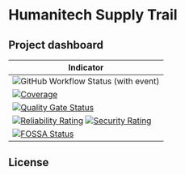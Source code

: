 # Humanitech Supply Trail

## Project dashboard
| Indicator  |
| ---------- | 
| ![GitHub Workflow Status (with event)](https://img.shields.io/github/actions/workflow/status/humanitech-net/supply-trail/build-test-main.yml?label=build%20and%20test) | 
| [![Coverage](https://sonarcloud.io/api/project_badges/measure?project=humanitech-net_supply-trail&metric=coverage)](https://sonarcloud.io/summary/new_code?id=humanitech-net_supply-trail) |
| [![Quality Gate Status](https://sonarcloud.io/api/project_badges/measure?project=humanitech-net_supply-trail&metric=alert_status)](https://sonarcloud.io/summary/new_code?id=humanitech-net_supply-trail) | 
| [![Reliability Rating](https://sonarcloud.io/api/project_badges/measure?project=humanitech-net_supply-trail&metric=reliability_rating)](https://sonarcloud.io/summary/new_code?id=humanitech-net_supply-trail) [![Security Rating](https://sonarcloud.io/api/project_badges/measure?project=humanitech-net_supply-trail&metric=security_rating)](https://sonarcloud.io/summary/new_code?id=humanitech-net_supply-trail)| 
| [![FOSSA Status](https://app.fossa.com/api/projects/git%2Bgithub.com%2Fhumanitech-net%2Fsupply-trail.svg?type=small)](https://app.fossa.com/projects/git%2Bgithub.com%2Fhumanitech-net%2Fsupply-trail?ref=badge_small) |

## License


